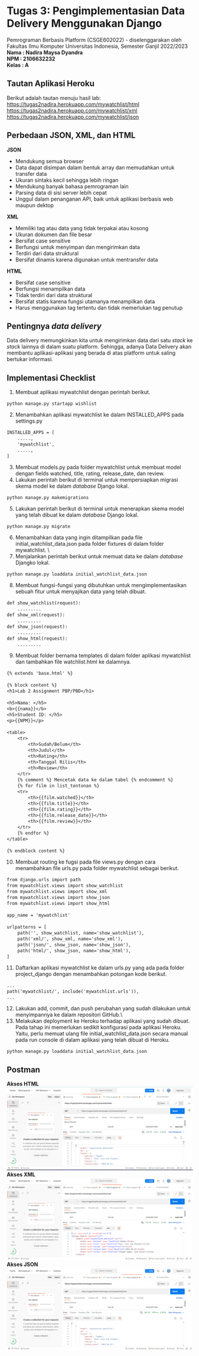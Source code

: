 # Tugas 3: Pengimplementasian Data Delivery Menggunakan Django

Pemrograman Berbasis Platform (CSGE602022) - diselenggarakan oleh Fakultas Ilmu Komputer Universitas Indonesia, Semester Ganjil 2022/2023 \
**Nama  : Nadira Maysa Dyandra** \
**NPM   : 2106632232** \
**Kelas : A**

## Tautan Aplikasi Heroku
Berikut adalah tautan menuju hasil lab: 
https://tugas2nadira.herokuapp.com/mywatchlist/html
https://tugas2nadira.herokuapp.com/mywatchlist/xml
https://tugas2nadira.herokuapp.com/mywatchlist/json

## Perbedaan JSON, XML, dan HTML
**JSON**
- Mendukung semua browser
- Data dapat disimpan dalam bentuk array dan memudahkan untuk transfer data
- Ukuran sintaks kecil sehingga lebih ringan
- Mendukung banyak bahasa pemrograman lain
- Parsing data di sisi server lebih cepat
- Unggul dalam penanganan API, baik untuk aplikasi berbasis web maupun dektop

**XML**
- Memiliki tag atau data yang tidak terpakai atau kosong
- Ukuran dokumen dan file besar
- Bersifat case sensitive
- Berfungsi untuk menyimpan dan mengirimkan data
- Terdiri dari data struktural
- Bersifat dinamis karena digunakan untuk mentransfer data

**HTML**
- Bersifat case sensitive
- Berfungsi menampilkan data
- Tidak terdiri dari data struktural
- Bersifat statis karena fungsi utamanya menampilkan data
- Harus menggunakan tag tertentu dan tidak memerlukan tag penutup

## Pentingnya *data delivery*
Data delivery memungkinkan kita untuk mengirimkan data dari satu *stack* ke *stack* lainnya di dalam suatu platform. Sehingga, adanya Data Delivery akan membantu aplikasi-aplikasi yang berada di atas platform untuk saling bertukar informasi.  

## Implementasi Checklist
1. Membuat aplikasi mywatchlist dengan perintah berikut.
```
python manage.py startapp wishlist
```
2. Menambahkan aplikasi mywatchlist ke dalam INSTALLED_APPS pada settings.py
```
INSTALLED_APPS = [
    .....,
    'mywatchlist',
    .....,
]
```
3. Membuat models.py pada folder mywatchlist untuk membuat model dengan fields watched, title, rating, release_date, dan review.
4. Lakukan perintah berikut di terminal untuk mempersiapkan migrasi skema model ke dalam *database* Django lokal.
```
python manage.py makemigrations
```
5. Lakukan perintah berikut di terminal untuk menerapkan skema model yang telah dibuat ke dalam *database* Django lokal. 
```
python manage.py migrate
```
6. Menambahkan data yang ingin ditampilkan pada file initial_watchlist_data.json pada folder fixtures di dalam folder mywatchlist. \
7. Menjalankan perintah berikut untuk memuat data ke dalam *database* Djangko lokal.
```
python manage.py loaddata initial_watchlist_data.json
```
8. Membuat fungsi-fungsi yang dibutuhkan untuk mengimplementasikan sebuah fitur untuk menyajikan data yang telah dibuat.
```
def show_watchlist(request):
    .........
def show_xml(request):
    .........
def show_json(request):
    .........
def show_html(request):
    .........
```
9. Membuat folder bernama templates di dalam folder aplikasi mywatchlist dan tambahkan file watchlist.html ke dalamnya.
```
{% extends 'base.html' %}

{% block content %}
<h1>Lab 2 Assignment PBP/PBD</h1>

<h5>Nama: </h5>
<b>{{nama}}</b>
<h5>Student ID: </h5>
<p>{{NPM}}</p>

<table>
    <tr>
        <th>Sudah/Belum</th>
        <th>Judul</th>
        <th>Rating</th>
        <th>Tanggal Rilis</th>
        <th>Review</th>
    </tr>
    {% comment %} Mencetak data ke dalam tabel {% endcomment %}
    {% for film in list_tontonan %}
    <tr>
        <th>{{film.watched}}</th>
        <th>{{film.title}}</th>
        <th>{{film.rating}}</th>
        <th>{{film.release_date}}</th>
        <th>{{film.review}}</th>
    </tr>
    {% endfor %}
</table>

{% endblock content %}
```
10. Membuat routing ke fugsi pada file views.py dengan cara menambahkan file urls.py pada folder mywatchlist sebagai berikut.
```
from django.urls import path
from mywatchlist.views import show_watchlist
from mywatchlist.views import show_xml
from mywatchlist.views import show_json
from mywatchlist.views import show_html

app_name = 'mywatchlist'

urlpatterns = [
    path('', show_watchlist, name='show_watchlist'),
    path('xml/', show_xml, name='show_xml'),
    path('json/', show_json, name='show_json'),
    path('html/', show_json, name='show_html'),
]
```
11. Daftarkan aplikasi mywatchlist ke dalam urls.py yang ada pada folder project_django dengan menambahkan potongan kode berikut.
```
...
path('mywatchlist/', include('mywatchlist.urls')),
...
```
12. Lakukan add, commit, dan push perubahan yang sudah dilakukan untuk menyimpannya ke dalam repositori GitHub.\
13. Melakukan deployment ke Heroku terhadap aplikasi yang sudah dibuat. Pada tahap ini memerlukan sedikit konfigurasi pada aplikasi Heroku. Yaitu, perlu memuat ulang file initial_watchlist_data.json secara manual pada run console di dalam aplikasi yang telah dibuat di Heroku.
```
python manage.py loaddata initial_watchlist_data.json
```
## Postman
**Akses HTML**
![](/Asset/PostMan-HTML.png)
**Akses XML**
![](/Asset/PostMan-XML.png)
**Akses JSON**
![](/Asset/PostMan-JSON.png)
